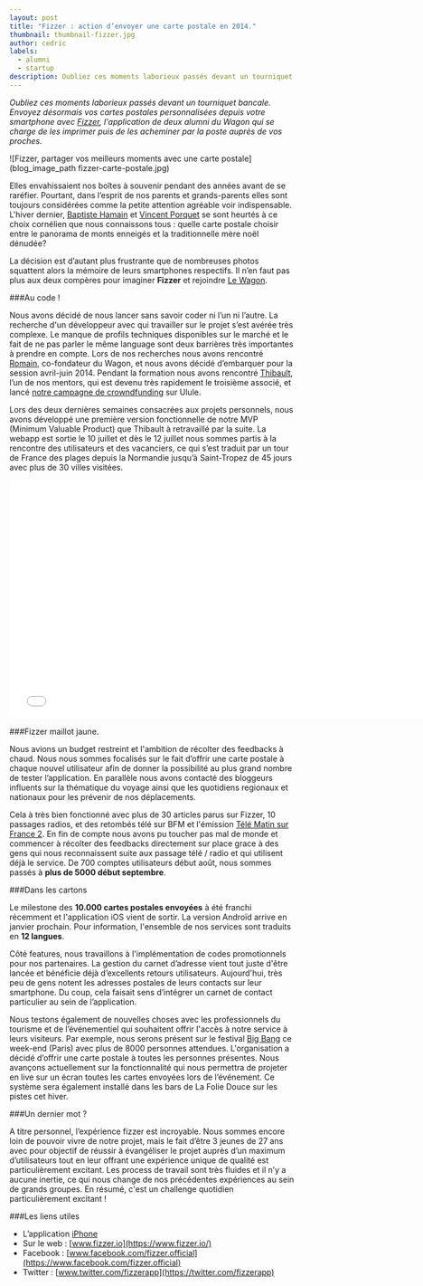 ```yaml
---
layout: post
title: "Fizzer : action d’envoyer une carte postale en 2014."
thumbnail: thumbnail-fizzer.jpg
author: cedric
labels:
  - alumni
  - startup
description: Oubliez ces moments laborieux passés devant un tourniquet bancale. Envoyez désormais vos cartes postales personnalisées depuis votre smartphone avec Fizzer, l'application de deux alumni du Wagon qui se charge de les imprimer puis de les acheminer par la poste auprès de vos proches.
---
```


*Oubliez ces moments laborieux passés devant un tourniquet bancale. Envoyez désormais vos cartes postales personnalisées depuis votre smartphone avec [Fizzer](https://www.fizzer.io/), l'application de deux alumni du Wagon qui se charge de les imprimer puis de les acheminer par la poste auprès de vos proches.*

![Fizzer, partager vos meilleurs moments avec une carte postale](blog_image_path fizzer-carte-postale.jpg)

Elles envahissaient nos boîtes à souvenir pendant des années avant de se raréfier. Pourtant, dans l’esprit de nos parents et grands-parents elles sont toujours considérées comme la petite attention agréable voir indispensable. L'hiver dernier, [Baptiste Hamain](https://twitter.com/Bapmain) et [Vincent Porquet](https://twitter.com/VincentPorquet) se sont heurtés à ce choix cornélien que nous connaissons tous : quelle carte postale choisir entre le panorama de monts enneigés et la traditionnelle mère noël dénudée?

La décision est d’autant plus frustrante que de nombreuses photos squattent alors la mémoire de leurs smartphones respectifs. Il n’en faut pas plus aux deux compères pour imaginer **Fizzer** et rejoindre [Le Wagon](http://www.lewagon.org/programme).

###Au code !

Nous avons décidé de nous lancer sans savoir coder ni l’un ni l’autre. La recherche d'un développeur avec qui travailler sur le projet s’est avérée très complexe. Le manque de profils techniques disponibles sur le marché et le fait de ne pas parler le même language sont deux barrières très importantes à prendre en compte. Lors de nos recherches nous avons rencontré [Romain](https://twitter.com/romainpaillard), co-fondateur du Wagon, et nous avons décidé d’embarquer pour la session avril-juin 2014. Pendant la formation nous avons rencontré [Thibault](https://twitter.com/FabriqueModerne), l’un de nos mentors, qui est devenu très rapidement le troisième associé, et lancé [notre campagne de crowndfunding](http://fr.ulule.com/fizzer/) sur Ulule.

Lors des deux dernières semaines consacrées aux projets personnels, nous avons développé une première version fonctionnelle de notre MVP (Minimum Valuable Product) que Thibault à retravaillé par la suite. La webapp est sortie le 10 juillet et dès le 12 juillet nous sommes partis à la rencontre des utilisateurs et des vacanciers, ce qui s’est traduit par un tour de France des plages depuis la Normandie jusqu’à Saint-Tropez de 45 jours avec plus de 30 villes visitées.

<div class="video-wrapper"><iframe class="video" src="//player.vimeo.com/video/110073124" width="750" height="422" frameborder="0" webkitallowfullscreen mozallowfullscreen allowfullscreen></iframe></div>

###Fizzer maillot jaune.

Nous avions un budget restreint et l'ambition de récolter des feedbacks à chaud. Nous nous sommes focalisés sur le fait d’offrir une carte postale à chaque nouvel utilisateur afin de donner la possibilité au plus grand nombre de tester l’application. En parallèle nous avons contacté des bloggeurs influents sur la thématique du voyage ainsi que les quotidiens regionaux et nationaux pour les prévenir de nos déplacements.

Cela à très bien fonctionné avec plus de 30 articles parus sur Fizzer, 10 passages radios, et des retombés télé sur BFM et l'émission [Télé Matin sur France 2](http://www.france2.fr/emissions/telematin/vie-pratique/cartes-postales-personnalisees_256075). En fin de compte nous avons pu toucher pas mal de monde et commencer à récolter des feedbacks directement sur place grace à des gens qui nous reconnaissent suite aux passage télé / radio et qui utilisent déjà le service. De 700 comptes utilisateurs début août, nous sommes passés à **plus de 5000 début septembre**.

###Dans les cartons

Le milestone des **10.000 cartes postales envoyées** à été franchi récemment et l'application iOS vient de sortir. La version Androïd arrive en janvier prochain. Pour information, l'ensemble de nos services sont traduits en **12 langues**.

Côté features, nous travaillons à l'implémentation de codes promotionnels pour nos partenaires. La gestion du carnet d’adresse vient tout juste d'être lancée et bénéficie déjà d’excellents retours utilisateurs. Aujourd'hui, très peu de gens notent les adresses postales de leurs contacts sur leur smartphone. Du coup, cela faisait sens d’intégrer un carnet de contact particulier au sein de l’application.

Nous testons également de nouvelles choses avec les professionnels du tourisme et de l’événementiel qui souhaitent offrir l'accès à notre service à leurs visiteurs. Par exemple, nous serons présent sur le festival [Big Bang](http://bigbang-theory.com/) ce week-end (Paris) avec plus de 8000 personnes attendues. L'organisation a décidé d’offrir une carte postale à toutes les personnes présentes. Nous avançons actuellement sur la fonctionnalité qui nous permettra de projeter en live sur un écran toutes les cartes envoyées lors de l’événement. Ce système sera également installé dans les bars de La Folie Douce sur les pistes cet hiver.

###Un dernier mot ?

A titre personnel, l’expérience fizzer est incroyable. Nous sommes encore loin de pouvoir vivre de notre projet, mais le fait d’être 3 jeunes de 27 ans avec pour objectif de réussir à évangéliser le projet auprès d’un maximum d’utilisateurs tout en leur offrant une expérience unique de qualité est particulièrement excitant. Les process de travail sont très fluides et il n’y a aucune inertie, ce qui nous change de nos précédentes expériences au sein de grands groupes. En résumé, c'est un challenge quotidien particulièrement excitant !

###Les liens utiles

- L’application [iPhone](https://itunes.apple.com/us/app/fizzer-postcards/id932366616?mt=8)
- Sur le web : [www.fizzer.io](https://www.fizzer.io/)
- Facebook : [www.facebook.com/fizzer.official](https://www.facebook.com/fizzer.official)
- Twitter : [www.twitter.com/fizzerapp](https://twitter.com/fizzerapp)

